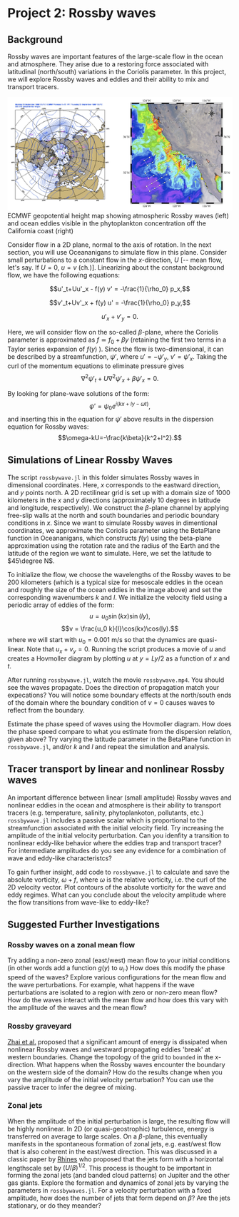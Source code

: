 # Project 2: Rossby waves

## Background
Rossby waves are important features of the large-scale flow in the ocean and atmosphere. They arise due to a restoring force associated with latitudinal (north/south) variations in the Coriolis parameter. In this project, we will explore Rossby waves and eddies and their ability to mix and transport tracers.

![Rossby waves](./images/rossby_fig.jpg)
ECMWF geopotential height map showing atmospheric Rossby waves (left) and ocean eddies visible in the phytoplankton concentration off the California coast (right)

Consider flow in a 2D plane, normal to the axis of rotation. In the next section, you will use Oceananigans to simulate flow in this plane. Consider small perturbations to a constant flow in the $x$-direction, $U$ [-- mean flow, let's say. If $U = 0$, $u = v$ (ch.)]. Linearizing about the constant background flow, we have the following equations:

$$u'_t+Uu'_x - f(y) v' = -\frac{1}{\rho_0} p_x,$$

$$v'_t+Uv'_x + f(y) u' = -\frac{1}{\rho_0} p_y,$$

$$u'_x+v'_y=0.$$

Here, we will consider flow on the so-called $\beta$-plane, where the Coriolis parameter is approximated as $f\simeq f_0+\beta y$ (retaining the first two terms in a Taylor series expansion of $f(y)$ ). Since the flow is two-dimensional, it can be described by a streamfunction, $\psi'$, where $u'=-\psi'_y$, $v'=\psi'_x$. Taking the curl of the momentum equations to eliminate pressure gives
$$\nabla^2 \psi'_t+U\nabla^2 \psi'_x + \beta \psi'_x=0.$$

By looking for plane-wave solutions of the form:
$$\psi'=\psi_0 e^{i(kx+ly-\omega t)},$$
and inserting this in the equation for $\psi'$ above results in the dispersion equation for Rossby waves:
$$\omega-kU=-\frac{k\beta}{k^2+l^2}.$$

## Simulations of Linear Rossby Waves
The script `rossbywave.jl` in this folder simulates Rossby waves in dimensional coordinates. Here, $x$ corresponds to the eastward direction, and $y$ points north. A 2D rectilinear grid is set up with a domain size of 1000 kilometers in the $x$ and $y$ directions (approximately 10 degrees in latitude and longitude, respectively). We construct the $\beta$-plane channel by applying free-slip walls at the north and south boundaries and periodic boundary conditions in $x$. Since we want to simulate Rossby waves in dimentional coordinates, we approximate the Coriolis parameter using the BetaPlane function in Oceananigans, which constructs $f(y)$ using the beta-plane approximation using the rotation rate and the radius of the Earth and the latitude of the region we want to simulate. Here, we set the latitude to $45\degree N$.

To initialize the flow, we choose the wavelengths of the Rossby waves to be 200 kilometers (which is a typical size for mesoscale eddies in the ocean and roughly the size of the ocean eddies in the image above) and set the corresponding wavenumbers $k$ and $l$. We initialize the velocity field using a periodic array of eddies of the form: 
$$u = u_0 \sin(kx)\sin(ly),$$
$$v = \frac{u_0 k}{l}\cos(kx)\cos(ly).$$
where we will start with $u_0=0.001$ m/s so that the dynamics are quasi-linear. Note that $u_x+v_y=0$. Running the script produces a movie of $u$ and creates a Hovmoller diagram by plotting $u$ at $y=Ly/2$ as a function of $x$ and $t$.

After running `rossbywave.jl`, watch the movie `rossbywave.mp4`. You should see the waves propagate. Does the direction of propagation match your expecations? You will notice some boundary effects at the north/south ends of the domain where the boundary condition of $v=0$ causes waves to reflect from the boundary.

Estimate the phase speed of waves using the Hovmoller diagram. How does the phase speed compare to what you estimate from the dispersion relation, given above? Try varying the latitude parameter in the BetaPlane function in `rossbywave.jl`, and/or $k$ and $l$ and repeat the simulation and analysis.

## Tracer transport by linear and nonlinear Rossby waves
An important difference between linear (small amplitude) Rossby waves and nonlinear eddies in the ocean and atmosphere is their ability to transport tracers (e.g. temperature, salinity, phytoplankoton, pollutants, etc.) `rossbywave.jl` includes a passive scalar which is proportional to the streamfunction associated with the initial velocity field. Try increasing the amplitude of the initial velocity perturbation. Can you idenfity a transition to nonlinear eddy-like behavior where the eddies trap and transport tracer? For intermediate amplitudes do you see any evidence for a combination of wave and eddy-like characteristcs? 

To gain further insight, add code to `rossbywave.jl` to calculate and save the absolute vorticity, $\omega + f$, where $\omega$ is the relative vorticity, i.e. the curl of the 2D velocity vector. Plot contours of the absolute vorticity for the wave and eddy regimes. What can you conclude about the velocity amplitude where the flow transitions from wave-like to eddy-like?

## Suggested Further Investigations

### Rossby waves on a zonal mean flow
Try adding a non-zero zonal (east/west) mean flow to your initial conditions (in other words add a function $g(y)$ to $u_i$.) How does this modify the phase speed of the waves? Explore various configurations for the mean flow and the wave perturbations. For example, what happens if the wave perturbations are isolated to a region with zero or non-zero mean flow? How do the waves interact with the mean flow and how does this vary with the amplitude of the waves and the mean flow?

### Rossby graveyard
[Zhai et al.](./papers/Zhai.pdf) proposed that a significant amount of energy is dissipated when nonlinear Rossby waves and westward propagating eddies 'break' at western boundaries. Change the topology of the grid to `bounded` in the x-direction. What happens when the Rossby waves encounter the boundary on the western side of the domain? How do the results change when you vary the amplitude of the initial velocity perturbation? You can use the passive tracer to infer the degree of mixing.

### Zonal jets
When the amplitude of the initial perturbation is large, the resulting flow will be highly nonlinear. In 2D (or quasi-geostrophic) turbulence, energy is transferred on average to large scales. On a $\beta$-plane, this eventually manifests in the spontaneous formation of zonal jets, e.g. east/west flow that is also coherent in the east/west direction. This was discussed in a classic paper by [Rhines](./papers/Rhines75.pdf) who proposed that the jets form with a horizontal lengthscale set by $(U/\beta)^{1/2}$. This process is thought to be important in forming the zonal jets (and banded cloud patterns) on Jupiter and the other gas giants. Explore the formation and dynamics of zonal jets by varying the parameters in `rossbywaves.jl`. For a velocity perturbation with a fixed amplitude, how does the number of jets that form depend on $\beta$? Are the jets stationary, or do they meander?

